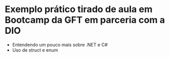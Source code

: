 # Exemplo prático tirado de aula em Bootcamp da GFT em parceria com a DIO 
- Entendendo um pouco mais sobre .NET e C# 
- Uso de struct e enum
